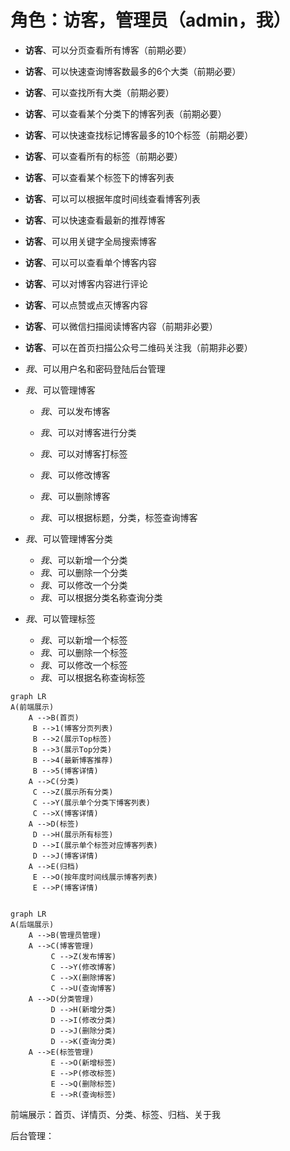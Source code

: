 # 角色：访客，管理员（admin，我）





-  **访客**、可以分页查看所有博客（前期必要）

- **访客**、可以快速查询博客数最多的6个大类（前期必要）

- **访客**、可以查找所有大类（前期必要）

- **访客**、可以查看某个分类下的博客列表（前期必要）

- **访客**、可以快速查找标记博客最多的10个标签（前期必要）

- **访客**、可以查看所有的标签（前期必要）

- **访客**、可以查看某个标签下的博客列表

- **访客**、可以可以根据年度时间线查看博客列表

- **访客**、可以快速查看最新的推荐博客

- **访客**、可以用关键字全局搜索博客

- **访客**、可以可以查看单个博客内容

- **访客**、可以对博客内容进行评论

- **访客**、可以点赞或点灭博客内容

- **访客**、可以微信扫描阅读博客内容（前期非必要）

- **访客**、可以在首页扫描公众号二维码关注我（前期非必要）

- *我*、可以用户名和密码登陆后台管理

  

- *我*、可以管理博客

  - *我*、可以发布博客

  - *我*、可以对博客进行分类

  - *我*、可以对博客打标签

  - *我*、可以修改博客

  - *我*、可以删除博客

  - *我*、可以根据标题，分类，标签查询博客

    

- *我*、可以管理博客分类

  - *我*、可以新增一个分类
  - *我*、可以删除一个分类
  - *我*、可以修改一个分类
  - *我*、可以根据分类名称查询分类



- *我*、可以管理标签
  - *我*、可以新增一个标签
  - *我*、可以删除一个标签
  - *我*、可以修改一个标签
  - *我*、可以根据名称查询标签







```mermaid
graph LR
A(前端展示)
    A -->B(首页)
     B -->1(博客分页列表)
     B -->2(展示Top标签)
     B -->3(展示Top分类)
     B -->4(最新博客推荐)
     B -->5(博客详情)
    A -->C(分类)
     C -->Z(展示所有分类)
     C -->Y(展示单个分类下博客列表)
     C -->X(博客详情)
    A -->D(标签)
     D -->H(展示所有标签)
     D -->I(展示单个标签对应博客列表)
     D -->J(博客详情)
    A -->E(归档)
     E -->O(按年度时间线展示博客列表)
     E -->P(博客详情)
   
```
```mermaid
graph LR
A(后端展示)
    A -->B(管理员管理)
    A -->C(博客管理)
         C -->Z(发布博客)
         C -->Y(修改博客)
         C -->X(删除博客)
         C -->U(查询博客)
    A -->D(分类管理)
         D -->H(新增分类)
         D -->I(修改分类)
         D -->J(删除分类)
         D -->K(查询分类)
    A -->E(标签管理)
         E -->O(新增标签)
         E -->P(修改标签)
         E -->Q(删除标签)
         E -->R(查询标签)
```



前端展示：首页、详情页、分类、标签、归档、关于我

后台管理：
